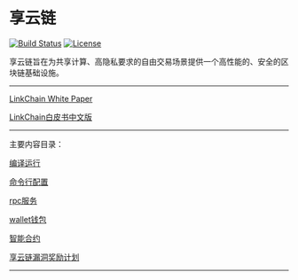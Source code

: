 # 享云链
[![Build Status](https://travis-ci.org/lianxiangcloud/linkchain.svg?branch=feature\/v0.1.2)](https://travis-ci.org/lianxiangcloud/linkchain)
[![License](https://img.shields.io/badge/license-Apache2\.0-green.svg)](LICENSE)

享云链旨在为共享计算、高隐私要求的自由交易场景提供一个高性能的、安全的区块链基础设施。

---

[LinkChain White Paper](https://www.lianxiangcloud.com/static/download/LinkChainWhitePaper1.0.pdf)

[LinkChain白皮书中文版](https://www.lianxiangcloud.com/static/download/%E4%BA%AB%E4%BA%91%E9%93%BE%E7%99%BD%E7%9A%AE%E4%B9%A61.0.pdf)

---

主要内容目录：

[编译运行](./doc/compile_and_run_node.md)

[命令行配置](./doc/命令行配置.md)

[rpc服务](./doc/RPC服务.md)

[wallet钱包](./wallet/README.md)

[智能合约](./doc/智能合约.md)

[享云链漏洞奖励计划](./doc/bug_report.md)

---
